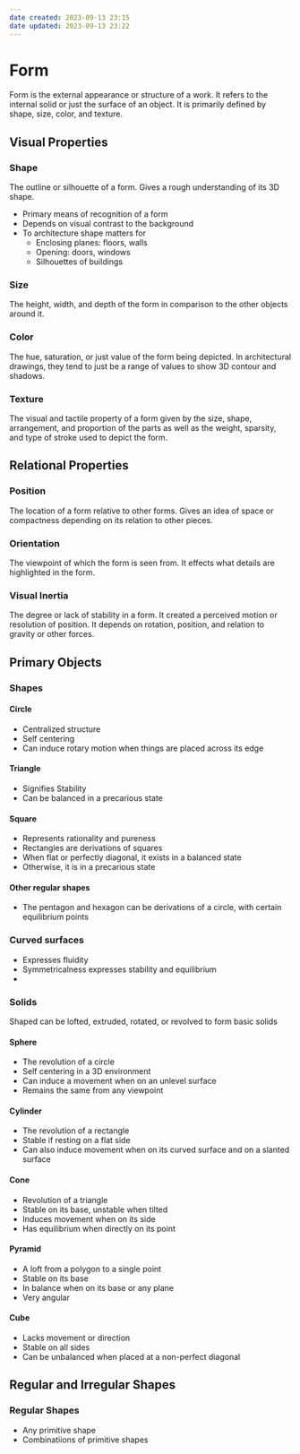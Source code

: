 ```yaml
---
date created: 2023-09-13 23:15
date updated: 2023-09-13 23:22
---
```


# Form

Form is the external appearance or structure of a work. It refers to the internal solid or just the surface of an object. It is primarily defined by shape, size, color, and texture.

## Visual Properties

### Shape

The outline or silhouette of a form. Gives a rough understanding of its 3D shape.

- Primary means of recognition of a form
- Depends on visual contrast to the background
- To architecture shape matters for
	- Enclosing planes: floors, walls
	- Opening: doors, windows
	- Silhouettes of buildings

### Size

The height, width, and depth of the form in comparison to the other objects around it.

### Color

The hue, saturation, or just value of the form being depicted. In architectural drawings, they tend to just be a range of values to show 3D contour and shadows.

### Texture

The visual and tactile property of a form given by the size, shape, arrangement, and proportion of the parts as well as the weight, sparsity, and type of stroke used to depict the form.

## Relational Properties

### Position

The location of a form relative to other forms. Gives an idea of space or compactness depending on its relation to other pieces.

### Orientation

The viewpoint of which the form is seen from. It effects what details are highlighted in the form.

### Visual Inertia

The degree or lack of stability in a form. It created a perceived motion or resolution of position. It depends on rotation, position, and relation to gravity or other forces.

## Primary Objects
### Shapes

#### Circle

- Centralized structure
- Self centering
- Can induce rotary motion when things are placed across its edge

#### Triangle

- Signifies Stability
- Can be balanced in a precarious state

#### Square

- Represents rationality and pureness
- Rectangles are derivations of squares
- When flat or perfectly diagonal, it exists in a balanced state
- Otherwise, it is in a precarious state

#### Other regular shapes

- The pentagon and hexagon can be derivations of a circle, with certain equilibrium points

### Curved surfaces

- Expresses fluidity
- Symmetricalness expresses stability and equilibrium
- 

### Solids

Shaped can be lofted, extruded, rotated, or revolved to form basic solids

#### Sphere

- The revolution of a circle
- Self centering in a 3D environment
- Can induce a movement when on an unlevel surface
- Remains the same from any viewpoint

#### Cylinder

- The revolution of a rectangle
- Stable if resting on a flat side
- Can also induce movement when on its curved surface and on a slanted surface

#### Cone

- Revolution of a triangle
- Stable on its base, unstable when tilted
- Induces movement when on its side
- Has equilibrium when directly on its point

#### Pyramid

- A loft from a polygon to a single point
- Stable on its base
- In balance when on its base or any plane
- Very angular

#### Cube

- Lacks movement or direction
- Stable on all sides
- Can be unbalanced when placed at a non-perfect diagonal

## Regular and Irregular Shapes

### Regular Shapes

- Any primitive shape
- Combinatiions of primitive shapes 
